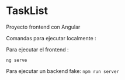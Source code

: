 # TaskList

Proyecto frontend con Angular

Comandas para ejecutar localmente :

Para ejecutar el frontend :

`ng serve`

Para ejecutar un backend fake:
`npm run server`
